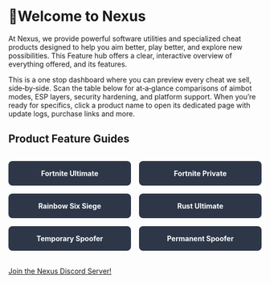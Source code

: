 # 👋Welcome to Nexus

At Nexus, we provide powerful software utilities and specialized cheat products designed to help you aim better, play better, and explore new possibilities. This Feature hub offers a clear, interactive overview of everything offered, and its features.

This is a one stop dashboard where you can preview every cheat we sell, side‑by‑side. Scan the table below for at‑a‑glance comparisons of aimbot modes, ESP layers, security hardening, and platform support. When you’re ready for specifics, click a product name to open its dedicated page with update logs, purchase links and more.

## Product Feature Guides

<style>
    .btn-grid {
        display: grid;
        grid-template-columns: repeat(auto-fit, minmax(200px, 1fr));
        gap: 1rem;
        margin: 2rem 0;
        list-style: none;
        padding: 0;
    }
    .btn {
        display: block;
        padding: 1rem 1.5rem;
        background-color: #2d3748;
        color: #ffffff;
        text-align: center;
        border-radius: 8px;
        text-decoration: none;
        font-weight: bold;
        transition: background-color 0.2s ease-in-out;
    }
    .btn:hover {
        background-color: #4a5568;
        color: #ffffff;
        text-decoration: none;
    }
</style>

<div class="btn-grid">
    <a href="features/fortnite-ultimate.md" class="btn">Fortnite Ultimate</a>
    <a href="features/fortnite-private.md" class="btn">Fortnite Private</a>
    <a href="features/rainbow-six-siege.md" class="btn">Rainbow Six Siege</a>
    <a href="features/rust-ultimate.md" class="btn">Rust Ultimate</a>
    <a href="features/temporary-spoofer.md" class="btn">Temporary Spoofer</a>
    <a href="features/permanent-spoofer.md" class="btn">Permanent Spoofer</a>
</div>

[Join the Nexus Discord Server!](https://discord.gg/fortnitehackers)
